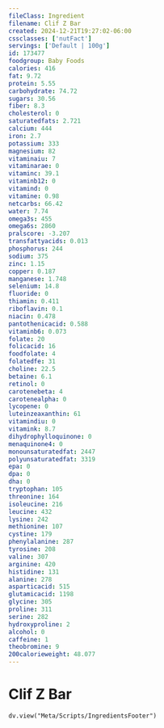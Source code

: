 ```yaml
---
fileClass: Ingredient
filename: Clif Z Bar
created: 2024-12-21T19:27:02-06:00
cssclasses: ['nutFact']
servings: ['Default | 100g']
id: 173477
foodgroup: Baby Foods
calories: 416
fat: 9.72
protein: 5.55
carbohydrate: 74.72
sugars: 30.56
fiber: 8.3
cholesterol: 0
saturatedfats: 2.721
calcium: 444
iron: 2.7
potassium: 333
magnesium: 82
vitaminaiu: 7
vitaminarae: 0
vitaminc: 39.1
vitaminb12: 0
vitamind: 0
vitamine: 0.98
netcarbs: 66.42
water: 7.74
omega3s: 455
omega6s: 2860
pralscore: -3.207
transfattyacids: 0.013
phosphorus: 244
sodium: 375
zinc: 1.15
copper: 0.187
manganese: 1.748
selenium: 14.8
fluoride: 0
thiamin: 0.411
riboflavin: 0.1
niacin: 0.478
pantothenicacid: 0.588
vitaminb6: 0.073
folate: 20
folicacid: 16
foodfolate: 4
folatedfe: 31
choline: 22.5
betaine: 6.1
retinol: 0
carotenebeta: 4
carotenealpha: 0
lycopene: 0
luteinzeaxanthin: 61
vitamindiu: 0
vitamink: 8.7
dihydrophylloquinone: 0
menaquinone4: 0
monounsaturatedfat: 2447
polyunsaturatedfat: 3319
epa: 0
dpa: 0
dha: 0
tryptophan: 105
threonine: 164
isoleucine: 216
leucine: 432
lysine: 242
methionine: 107
cystine: 179
phenylalanine: 287
tyrosine: 208
valine: 307
arginine: 420
histidine: 131
alanine: 278
asparticacid: 515
glutamicacid: 1198
glycine: 305
proline: 311
serine: 282
hydroxyproline: 2
alcohol: 0
caffeine: 1
theobromine: 9
200calorieweight: 48.077
---
```


# Clif Z Bar

```dataviewjs
dv.view("Meta/Scripts/IngredientsFooter")
```